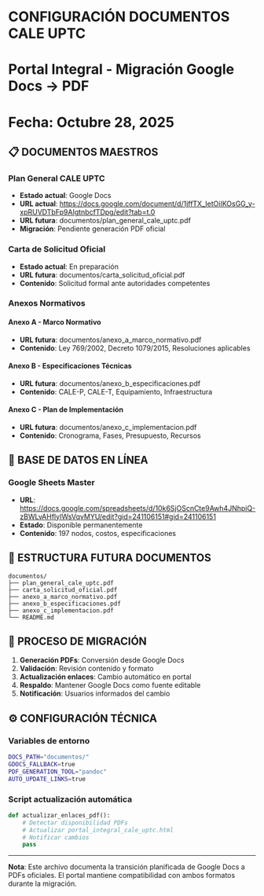 # CONFIGURACIÓN DOCUMENTOS CALE UPTC
# Portal Integral - Migración Google Docs → PDF
# Fecha: Octubre 28, 2025

## 📋 DOCUMENTOS MAESTROS

### Plan General CALE UPTC
- **Estado actual**: Google Docs
- **URL actual**: https://docs.google.com/document/d/1jffTX_IetOiIKOsGG_y-xpRUVDTbFp9AIgtnbcfTDpg/edit?tab=t.0
- **URL futura**: documentos/plan_general_cale_uptc.pdf
- **Migración**: Pendiente generación PDF oficial

### Carta de Solicitud Oficial  
- **Estado actual**: En preparación
- **URL futura**: documentos/carta_solicitud_oficial.pdf
- **Contenido**: Solicitud formal ante autoridades competentes

### Anexos Normativos

#### Anexo A - Marco Normativo
- **URL futura**: documentos/anexo_a_marco_normativo.pdf
- **Contenido**: Ley 769/2002, Decreto 1079/2015, Resoluciones aplicables

#### Anexo B - Especificaciones Técnicas
- **URL futura**: documentos/anexo_b_especificaciones.pdf
- **Contenido**: CALE-P, CALE-T, Equipamiento, Infraestructura

#### Anexo C - Plan de Implementación
- **URL futura**: documentos/anexo_c_implementacion.pdf
- **Contenido**: Cronograma, Fases, Presupuesto, Recursos

## 🔗 BASE DE DATOS EN LÍNEA

### Google Sheets Master
- **URL**: https://docs.google.com/spreadsheets/d/10k6SjOScnCte9Awh4JNhpiQ-zBWLvAHflyIWsVqvMYU/edit?gid=241106151#gid=241106151
- **Estado**: Disponible permanentemente
- **Contenido**: 197 nodos, costos, especificaciones

## 📁 ESTRUCTURA FUTURA DOCUMENTOS

```
documentos/
├── plan_general_cale_uptc.pdf
├── carta_solicitud_oficial.pdf
├── anexo_a_marco_normativo.pdf
├── anexo_b_especificaciones.pdf
├── anexo_c_implementacion.pdf
└── README.md
```

## 🔄 PROCESO DE MIGRACIÓN

1. **Generación PDFs**: Conversión desde Google Docs
2. **Validación**: Revisión contenido y formato
3. **Actualización enlaces**: Cambio automático en portal
4. **Respaldo**: Mantener Google Docs como fuente editable
5. **Notificación**: Usuarios informados del cambio

## ⚙️ CONFIGURACIÓN TÉCNICA

### Variables de entorno
```bash
DOCS_PATH="documentos/"
GDOCS_FALLBACK=true
PDF_GENERATION_TOOL="pandoc"
AUTO_UPDATE_LINKS=true
```

### Script actualización automática
```python
def actualizar_enlaces_pdf():
    # Detectar disponibilidad PDFs
    # Actualizar portal_integral_cale_uptc.html
    # Notificar cambios
    pass
```

---
**Nota**: Este archivo documenta la transición planificada de Google Docs a PDFs oficiales.
El portal mantiene compatibilidad con ambos formatos durante la migración.
